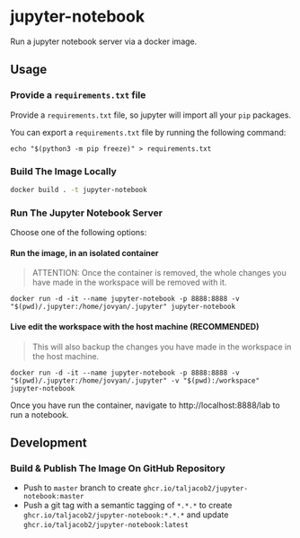# jupyter-notebook

Run a jupyter notebook server via a docker image.

## Usage

### Provide a `requirements.txt` file

Provide a `requirements.txt` file, so jupyter will import all your `pip` packages.

You can export a `requirements.txt` file by running the following command:

```
echo "$(python3 -m pip freeze)" > requirements.txt 
```

### Build The Image Locally

```sh
docker build . -t jupyter-notebook
```

### Run The Jupyter Notebook Server

Choose one of the following options:

#### Run the image, in an isolated container

> ATTENTION: Once the container is removed, the whole changes you have made in the workspace will be removed with it.

```
docker run -d -it --name jupyter-notebook -p 8888:8888 -v "$(pwd)/.jupyter:/home/jovyan/.jupyter" jupyter-notebook
```

#### Live edit the workspace with the host machine (RECOMMENDED)

> This will also backup the changes you have made in the workspace in the host machine.

```
docker run -d -it --name jupyter-notebook -p 8888:8888 -v "$(pwd)/.jupyter:/home/jovyan/.jupyter" -v "$(pwd):/workspace" jupyter-notebook
```

Once you have run the container, navigate to http://localhost:8888/lab to run a notebook.


## Development

### Build & Publish The Image On GitHub Repository

- Push to `master` branch to create `ghcr.io/taljacob2/jupyter-notebook:master`
- Push a git tag with a semantic tagging of `*.*.*` to create `ghcr.io/taljacob2/jupyter-notebook:*.*.*` and update `ghcr.io/taljacob2/jupyter-notebook:latest`